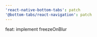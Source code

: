```yaml
---
'react-native-bottom-tabs': patch
'@bottom-tabs/react-navigation': patch
---
```


feat: implement freezeOnBlur
